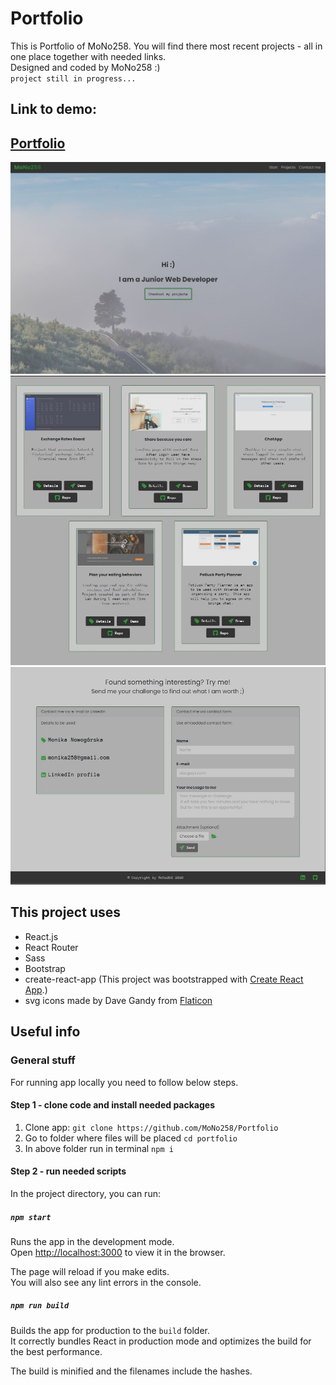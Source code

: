 # Portfolio

This is Portfolio of MoNo258. You will find there most recent projects - all in one place together with needed links.<br />
Designed and coded by MoNo258 :) <br />
`project still in progress...`

## Link to demo:
## [Portfolio](https://mono258.github.io/Portfolio)

![screenshot](https://github.com/MoNo258/Portfolio/raw/master/src/assets/Portfolio1.JPG "Portfolio screenshot 1")
![screenshot](https://github.com/MoNo258/Portfolio/raw/master/src/assets/Portfolio2.JPG "Portfolio screenshot 2")
![screenshot](https://github.com/MoNo258/Portfolio/raw/master/src/assets/Portfolio3.JPG "Portfolio screenshot 3")

## This project uses
* React.js
* React Router
* Sass
* Bootstrap
* create-react-app (This project was bootstrapped with [Create React App](https://github.com/facebook/create-react-app).)
* svg icons made by Dave Gandy from [Flaticon](https://www.flaticon.com/)


## Useful info

### General stuff
For running app locally you need to follow below steps.

#### Step 1 - clone code and install needed packages
1. Clone app: `git clone https://github.com/MoNo258/Portfolio`
2. Go to folder where files will be placed `cd portfolio`
3. In above folder run in terminal `npm i`

#### Step 2 - run needed scripts

In the project directory, you can run:

##### `npm start`

Runs the app in the development mode.<br />
Open [http://localhost:3000](http://localhost:3000) to view it in the browser.

The page will reload if you make edits.<br />
You will also see any lint errors in the console.

##### `npm run build`

Builds the app for production to the `build` folder.<br />
It correctly bundles React in production mode and optimizes the build for the best performance.

The build is minified and the filenames include the hashes.<br />
